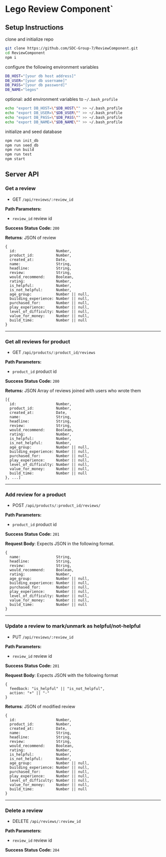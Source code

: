 # Lego Review Component`

## Setup Instructions

clone and initialize repo
```sh
git clone https://github.com/SDC-Group-7/ReviewComponent.git
cd ReviewComponent
npm i
```

configure the following environment variables
```sh
DB_HOST="[your db host address]"
DB_USER="[your db username]"
DB_PASS="[your db password]"
DB_NAME="legos"
```

optional: add environment variables to `~/.bash_profile`
```sh
echo "export DB_HOST=\"$DB_HOST\"" >> ~/.bash_profile
echo "export DB_USER=\"$DB_USER\"" >> ~/.bash_profile
echo "export DB_PASS=\"$DB_PASS\"" >> ~/.bash_profile
echo "export DB_NAME=\"$DB_NAME\"" >> ~/.bash_profile
```

initialize and seed database
```sh
npm run init_db
npm run seed_db
npm run build
npm run test
npm start
```

## Server API

### Get a review
  * GET `/api/reviews/:review_id`

**Path Parameters:**
  * `review_id` review id

**Success Status Code:** `200`

**Returns**: JSON of review

```
{
  id:                  Number,
  product_id:          Number,
  created_at:          Date,
  name:                String,
  headline:            String,
  review:              String,
  would_recommend:     Boolean,
  rating:              Number,
  is_helpful:          Number,
  is_not_helpful:      Number,
  age_group:           Number || null, 
  building_experience: Number || null,
  purchased_for:       Number || null,
  play_experience:     Number || null,
  level_of_difficulty: Number || null,
  value_for_money:     Number || null,
  build_time:          Number || null
}
```

---

### Get all reviews for product
  * GET `/api/products/:product_id/reviews`

**Path Parameters:**
  * `product_id` product id

**Success Status Code:** `200`

**Returns:** JSON Array of reviews joined with users who wrote them

```
[{
  id:                  Number,
  product_id:          Number,
  created_at:          Date,
  name:                String,
  headline:            String,
  review:              String,
  would_recommend:     Boolean,
  rating:              Number,
  is_helpful:          Number,
  is_not_helpful:      Number,
  age_group:           Number || null, 
  building_experience: Number || null,
  purchased_for:       Number || null,
  play_experience:     Number || null,
  level_of_difficulty: Number || null,
  value_for_money:     Number || null,
  build_time:          Number || null
}, ...]
```

---

### Add review for a product
  * POST `/api/products/:product_id/reviews/`

**Path Parameters:**
  * `product_id` product id

**Success Status Code:** `201`

**Request Body**: Expects JSON in the following format.

```
{
  name:                String,
  headline:            String,
  review:              String,
  would_recommend:     Boolean,
  rating:              Number,
  age_group:           Number || null,
  building_experience: Number || null,
  purchased_for:       Number || null,
  play_experience:     Number || null,
  level_of_difficulty: Number || null,
  value_for_money:     Number || null,
  build_time:          Number || null
}
```

---

### Update a review to mark/unmark as helpful/not-helpful
  * PUT `/api/reviews/:review_id`

**Path Parameters:**
  * `review_id` review id

**Success Status Code:** `201`

**Request Body**: Expects JSON with the following format

```
{
  feedback: "is_helpful" || "is_not_helpful",
  action: "+" || "-"
}
```

**Returns**: JSON of modified review

```
{
  id:                  Number,
  product_id:          Number,
  created_at:          Date,
  name:                String,
  headline:            String,
  review:              String,
  would_recommend:     Boolean,
  rating:              Number,
  is_helpful:          Number,
  is_not_helpful:      Number,
  age_group:           Number || null, 
  building_experience: Number || null,
  purchased_for:       Number || null,
  play_experience:     Number || null,
  level_of_difficulty: Number || null,
  value_for_money:     Number || null,
  build_time:          Number || null
}

```

---

### Delete a review
  * DELETE `/api/reviews/:review_id`

**Path Parameters:**
  * `review_id` review id

**Success Status Code:** `204`
